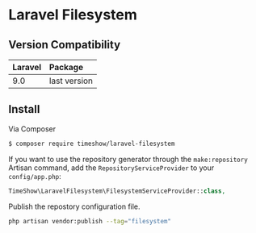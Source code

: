 # Laravel Filesystem


## Version Compatibility

Laravel      | Package
:-------------|:--------
9.0     | last version

## Install
Via Composer

``` bash
$ composer require timeshow/laravel-filesystem
```

If you want to use the repository generator through the `make:repository` Artisan command, add the `RepositoryServiceProvider` to your `config/app.php`:

``` php
TimeShow\LaravelFilesystem\FilesystemServiceProvider::class,
```

Publish the repostory configuration file.

``` bash
php artisan vendor:publish --tag="filesystem"
```
